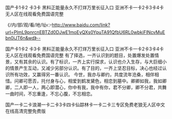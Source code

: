 国产卡1卡2 卡3卡
黑料正能量永久不打烊万里长征入口
亚洲不卡一卡2卡3卡4卡
无人区在线观看免费国语完整


《/内/部/观/看/地/址👉http://www.baidu.com/link?url=PImL9pnrcnEBTZd0DJwE1moEyQXs0YpuTA91QfbU6RL0wbkiFlNcvMuEbn0iJT6n&wd》--

国产卡1卡2 卡3卡
黑料正能量永久不打烊万里长征入口
亚洲不卡一卡2卡3卡4卡
无人区在线观看免费国语完整
有了择选，一齐认识到的题目，处置爆发处置情景，又有其余的认识。有了标识，一齐上实行探求，认识也介入生存，与大巨细小的情景产生互动，又减少另部分认识。有了目的，一齐上坚忍目标，决心也经过认识所有功效，又赢得另一番认识。
今世，我亦与卿约，共度流年沧桑，相伴相惜。问卿可愿否，托付身与心，相爱到鹤发黛色，相恋到墓中。卿卿如我，我如卿卿，二人即一人，两心即潜心，你中有我，我中有你，君不分卿，卿不分君，共舞一曲时间，不忘重逢，不忘心腹，不忘相恋。





国产一卡二卡浪潮一卡二卡3卡四卡仙踪林卡一卡二卡三专区免费老狼无人区中文在线高清完整免费版
